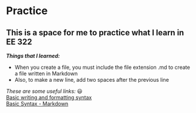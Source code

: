 # Practice
## This is a space for me to practice what I learn in EE 322

***Things that I learned:***  
* When you create a file, you must include the file extension .md to create a file written in Markdown  
* Also, to make a new line, add two spaces after the previous line  

_These are some useful links:_ :smiley:    
[Basic writing and formatting syntax](https://docs.github.com/en/get-started/writing-on-github/getting-started-with-writing-and-formatting-on-github/basic-writing-and-formatting-syntax#relative-links)  
[Basic Syntax - Markdown](https://docs.github.com/en/get-started/writing-on-github/getting-started-with-writing-and-formatting-on-github/basic-writing-and-formatting-syntax#relative-links)  

